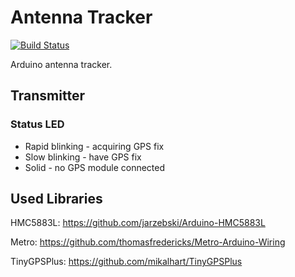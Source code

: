 # Antenna Tracker
[![Build Status](https://travis-ci.org/2ndalpha/antenna-tracker.svg?branch=master)](https://travis-ci.org/2ndalpha/antenna-tracker)

Arduino antenna tracker.

## Transmitter

### Status LED
* Rapid blinking - acquiring GPS fix
* Slow blinking - have GPS fix
* Solid - no GPS module connected

## Used Libraries
HMC5883L: https://github.com/jarzebski/Arduino-HMC5883L

Metro: https://github.com/thomasfredericks/Metro-Arduino-Wiring

TinyGPSPlus: https://github.com/mikalhart/TinyGPSPlus
